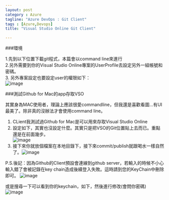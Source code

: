 ```yaml
---
layout: post
category : Azure 
tagline: "Azure DevOps : Git Client"
tags : [Azure,Devops]
title: "Visual Studio Online Git Client"

---
```


###環境

1.先到以下位置下載git程式，本篇會以command line來進行  
2.另外需要到你的Visual Studio Online專案的UserProfile去設定另外一組帳號和密碼。  
3. 另外專案設定也要設定user的權限如下：  
 ![image](https://farm8.staticflickr.com/7555/15592787673_6a9587187b_o.png)

###測試Github for Mac的app存取VSO

其實身為MAC使用者，理論上應該很愛commandline，但我還是喜歡看圖...有UI最美了。除非真的沒辦法才會使用command line。  

1. CLient我測試過Github for Mac是可以用來存取Visual Studio Online  
2. 設定如下，其實也沒設定什麼。其實只是把VSO的Git位置貼上去而已。重點還是在前面幾步。  
  ![image](https://farm9.staticflickr.com/8647/16211857692_488e888909_o.png)
3. 接下來你就放個檔案在本地目錄下，接下來commit/publish就跟喝水一樣自然  了。![image](https://farm8.staticflickr.com/7485/16025163078_3c310e56c1_o.png)


P.S.後記：因為Github的Client預設會連線到github server，若輸入的時候不小心輸入錯了會被記錄在key chain造成後續登入失敗。這時請到您的KeyChain中刪除即可。
![image](https://farm8.staticflickr.com/7494/16252609796_bd8bb95191_o.png)

或是搜尋一下可以看到你的keychain，如下，然後進行修改(會問你密碼)
![image](https://farm8.staticflickr.com/7645/16362363494_c5efb2a2b4_o.png)